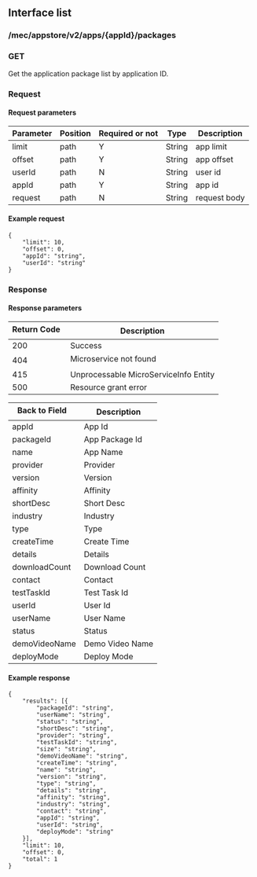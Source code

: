 ## Interface list

### /mec/appstore/v2/apps/{appId}/packages
###  GET
Get the application package list by application ID.
### Request
#### Request parameters
|Parameter |Position | Required or not | Type |Description|
|-----|-----|----|------|-----|
|limit | path |Y| String | app limit |
|offset | path |Y| String | app offset |
|userId | path |N| String | user id|
|appId | path |Y| String | app id|
|request | path |N| String | request body|

#### Example request
```
{
    "limit": 10,
    "offset": 0,
    "appId": "string",
    "userId": "string"
}
```

### Response
#### Response parameters
|Return Code  |Description|
|-----|-----|
|200 | Success |
|404 | Microservice not found |
|415 | Unprocessable MicroServiceInfo Entity  |
|500 | Resource grant error |

|Back to Field   |Description|
|-----|-----|
|appId | App Id |
|packageId | App Package Id |
|name | App Name|
|provider | Provider |
|version | Version |
|affinity | Affinity |
|shortDesc | Short Desc |
|industry | Industry |
|type | Type |
|createTime | Create Time |
|details | Details |
|downloadCount |Download Count |
|contact | Contact |
|testTaskId | Test Task Id |
|userId | User Id |
|userName | User Name |
|status | Status |
|demoVideoName | Demo Video Name |
|deployMode | Deploy Mode |

#### Example response
```
{
    "results": [{
        "packageId": "string",
        "userName": "string",
        "status": "string",
        "shortDesc": "string",
        "provider": "string",
        "testTaskId": "string",
        "size": "string",
        "demoVideoName": "string",
        "createTime": "string",
        "name": "string",
        "version": "string",
        "type": "string",
        "details": "string",
        "affinity": "string",
        "industry": "string",
        "contact": "string",
        "appId": "string",
        "userId": "string",
        "deployMode": "string"
    }],
    "limit": 10,
    "offset": 0,
    "total": 1
}
```
